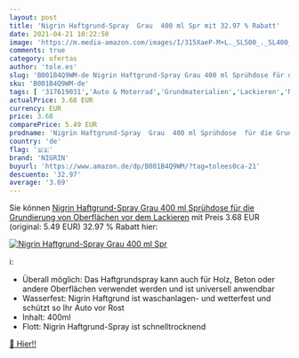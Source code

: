```yaml
---
layout: post
title: 'Nigrin Haftgrund-Spray  Grau  400 ml Spr mit 32.97 % Rabatt'
date: 2021-04-21 10:22:50
image: 'https://m.media-amazon.com/images/I/315XaeP-M+L._SL500_._SL400_.jpg'
comments: true
category: ofertas
author: 'tole.es'
slug: 'B001B4Q9WM-de Nigrin Haftgrund-Spray Grau 400 ml Sprühdose für die...'
sku: 'B001B4Q9WM-de'
tags: [ '317619031','Auto & Motorrad','Grundmaterialien','Lackieren','NIGRIN','Produkte','nigrin', ]
actualPrice: 3.68 EUR
currency: EUR
price: 3.68
comparePrice: 5.49 EUR
prodname: 'Nigrin Haftgrund-Spray  Grau  400 ml Sprühdose  für die Grundierung von Oberflächen vor dem Lackieren'
country: 'de'
flag: '🇩🇪'
brand: 'NIGRIN'
buyurl: 'https://www.amazon.de/dp/B001B4Q9WM/?tag=tolees0ca-21'
descuento: '32.97'
average: '3.69'
---
```


Sie können [Nigrin Haftgrund-Spray  Grau  400 ml Sprühdose  für die Grundierung von Oberflächen vor dem Lackieren](https://www.amazon.de/dp/B001B4Q9WM/?tag=tolees0ca-21) mit Preis 3.68 EUR (original: 5.49 EUR) 32.97 % Rabatt hier:

[![Nigrin Haftgrund-Spray  Grau  400 ml Spr](https://m.media-amazon.com/images/I/315XaeP-M+L._SL500_._SL400_.jpg)](https://www.amazon.de/dp/B001B4Q9WM/?tag=tolees0ca-21)

ℹ️:

- Überall möglich: Das Haftgrundspray kann auch für Holz, Beton oder andere Oberflächen verwendet werden und ist universell anwendbar
- Wasserfest: Nigrin Haftgrund ist waschanlagen- und wetterfest und schützt so Ihr Auto vor Rost
- Inhalt: 400ml
- Flott: Nigrin Haftgrund-Spray ist schnelltrocknend

[🛒 Hier!!](https://www.amazon.de/dp/B001B4Q9WM/?tag=tolees0ca-21)
